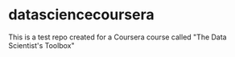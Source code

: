datasciencecoursera
===================

This is a test repo created for a Coursera course called "The Data Scientist's Toolbox"
